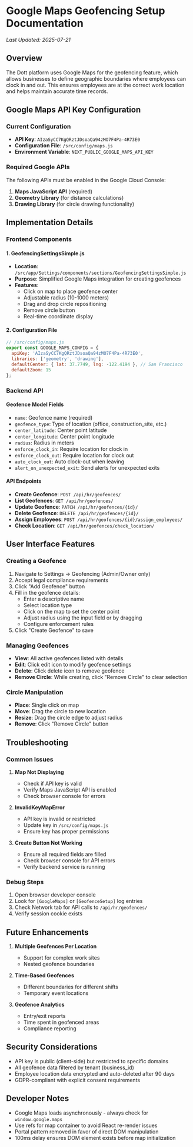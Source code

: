 # Google Maps Geofencing Setup Documentation

*Last Updated: 2025-07-21*

## Overview

The Dott platform uses Google Maps for the geofencing feature, which allows businesses to define geographic boundaries where employees can clock in and out. This ensures employees are at the correct work location and helps maintain accurate time records.

## Google Maps API Key Configuration

### Current Configuration
- **API Key**: `AIzaSyCC7KgQRztJDsoaQa94zMO7F4Pa-4R73E0`
- **Configuration File**: `/src/config/maps.js`
- **Environment Variable**: `NEXT_PUBLIC_GOOGLE_MAPS_API_KEY`

### Required Google APIs
The following APIs must be enabled in the Google Cloud Console:
1. **Maps JavaScript API** (required)
2. **Geometry Library** (for distance calculations)
3. **Drawing Library** (for circle drawing functionality)

## Implementation Details

### Frontend Components

#### 1. GeofencingSettingsSimple.js
- **Location**: `/src/app/Settings/components/sections/GeofencingSettingsSimple.js`
- **Purpose**: Simplified Google Maps integration for creating geofences
- **Features**:
  - Click on map to place geofence center
  - Adjustable radius (10-1000 meters)
  - Drag and drop circle repositioning
  - Remove circle button
  - Real-time coordinate display

#### 2. Configuration File
```javascript
// /src/config/maps.js
export const GOOGLE_MAPS_CONFIG = {
  apiKey: 'AIzaSyCC7KgQRztJDsoaQa94zMO7F4Pa-4R73E0',
  libraries: ['geometry', 'drawing'],
  defaultCenter: { lat: 37.7749, lng: -122.4194 }, // San Francisco
  defaultZoom: 15
};
```

### Backend API

#### Geofence Model Fields
- `name`: Geofence name (required)
- `geofence_type`: Type of location (office, construction_site, etc.)
- `center_latitude`: Center point latitude
- `center_longitude`: Center point longitude
- `radius`: Radius in meters
- `enforce_clock_in`: Require location for clock in
- `enforce_clock_out`: Require location for clock out
- `auto_clock_out`: Auto clock-out when leaving
- `alert_on_unexpected_exit`: Send alerts for unexpected exits

#### API Endpoints
- **Create Geofence**: `POST /api/hr/geofences/`
- **List Geofences**: `GET /api/hr/geofences/`
- **Update Geofence**: `PATCH /api/hr/geofences/{id}/`
- **Delete Geofence**: `DELETE /api/hr/geofences/{id}/`
- **Assign Employees**: `POST /api/hr/geofences/{id}/assign_employees/`
- **Check Location**: `GET /api/hr/geofences/check_location/`

## User Interface Features

### Creating a Geofence
1. Navigate to Settings → Geofencing (Admin/Owner only)
2. Accept legal compliance requirements
3. Click "Add Geofence" button
4. Fill in the geofence details:
   - Enter a descriptive name
   - Select location type
   - Click on the map to set the center point
   - Adjust radius using the input field or by dragging
   - Configure enforcement rules
5. Click "Create Geofence" to save

### Managing Geofences
- **View**: All active geofences listed with details
- **Edit**: Click edit icon to modify geofence settings
- **Delete**: Click delete icon to remove geofence
- **Remove Circle**: While creating, click "Remove Circle" to clear selection

### Circle Manipulation
- **Place**: Single click on map
- **Move**: Drag the circle to new location
- **Resize**: Drag the circle edge to adjust radius
- **Remove**: Click "Remove Circle" button

## Troubleshooting

### Common Issues

1. **Map Not Displaying**
   - Check if API key is valid
   - Verify Maps JavaScript API is enabled
   - Check browser console for errors

2. **InvalidKeyMapError**
   - API key is invalid or restricted
   - Update key in `/src/config/maps.js`
   - Ensure key has proper permissions

3. **Create Button Not Working**
   - Ensure all required fields are filled
   - Check browser console for API errors
   - Verify backend service is running

### Debug Steps
1. Open browser developer console
2. Look for `[GoogleMaps]` or `[GeofenceSetup]` log entries
3. Check Network tab for API calls to `/api/hr/geofences/`
4. Verify session cookie exists

## Future Enhancements

1. **Multiple Geofences Per Location**
   - Support for complex work sites
   - Nested geofence boundaries

2. **Time-Based Geofences**
   - Different boundaries for different shifts
   - Temporary event locations

3. **Geofence Analytics**
   - Entry/exit reports
   - Time spent in geofenced areas
   - Compliance reporting

## Security Considerations

- API key is public (client-side) but restricted to specific domains
- All geofence data filtered by tenant (business_id)
- Employee location data encrypted and auto-deleted after 90 days
- GDPR-compliant with explicit consent requirements

## Developer Notes

- Google Maps loads asynchronously - always check for `window.google.maps`
- Use refs for map container to avoid React re-render issues
- Portal pattern removed in favor of direct DOM manipulation
- 100ms delay ensures DOM element exists before map initialization